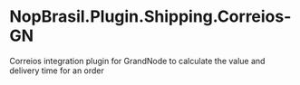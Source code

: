 # NopBrasil.Plugin.Shipping.Correios-GN
Correios integration plugin for GrandNode to calculate the value and delivery time for an order
